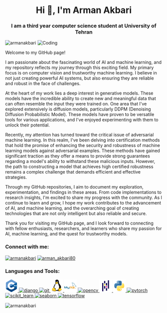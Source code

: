 <h1 align="center">Hi 👋, I'm Arman Akbari</h1>
<h3 align="center">I am a third year computer science student at University of Tehran</h3>
<img align="right" alt="Coding" width="400" src="https://camo.githubusercontent.com/5ddf73ad3a205111cf8c686f687fc216c2946a75005718c8da5b837ad9de78c9/68747470733a2f2f7468756d62732e6766796361742e636f6d2f4576696c4e657874446576696c666973682d736d616c6c2e676966">
<p align="left"> <img src="https://komarev.com/ghpvc/?username=armanakbari&label=Profile%20views&color=0e75b6&style=flat" alt="armanakbari" /> </p>

Welcome to my GitHub page!


I am passionate about the fascinating world of AI and machine learning, and my repository reflects my journey through this exciting field. My primary focus is on computer vision and trustworthy machine learning. I believe in not just creating powerful AI systems, but also ensuring they are reliable and robust in the face of challenges.

At the heart of my work lies a deep interest in generative models. These models have the incredible ability to create new and meaningful data that can often resemble the input they were trained on. One area that I've explored extensively is diffusion models, particularly DDPM (Denoising Diffusion Probabilistic Model). These models have proven to be versatile tools for various applications, and I've enjoyed experimenting with them to unlock their potential.

Recently, my attention has turned toward the critical issue of adversarial machine learning. In this realm, I've been delving into certification methods that hold the promise of enhancing the security and robustness of machine learning models against adversarial examples. These methods have gained significant traction as they offer a means to provide strong guarantees regarding a model's ability to withstand these malicious inputs. However, the path to constructing a model that achieves high certified robustness remains a complex challenge that demands efficient and effective strategies.

Through my GitHub repositories, I aim to document my exploration, experimentation, and findings in these areas. From code implementations to research insights, I'm excited to share my progress with the community. As I continue to learn and grow, I hope my work contributes to the advancement of AI, and machine learning, and the overarching goal of creating technologies that are not only intelligent but also reliable and secure.

Thank you for visiting my GitHub page, and I look forward to connecting with fellow enthusiasts, researchers, and learners who share my passion for AI, machine learning, and the quest for trustworthy models.
<h3 align="left">Connect with me:</h3>
<p align="left">
<a href="https://kaggle.com/armanakbari" target="blank"><img align="center" src="https://raw.githubusercontent.com/rahuldkjain/github-profile-readme-generator/master/src/images/icons/Social/kaggle.svg" alt="armanakbari" height="30" width="40" /></a>
<a href="https://instagram.com/arman_akbari80" target="blank"><img align="center" src="https://raw.githubusercontent.com/rahuldkjain/github-profile-readme-generator/master/src/images/icons/Social/instagram.svg" alt="arman_akbari80" height="30" width="40" /></a>
</p>

<h3 align="left">Languages and Tools:</h3>
<p align="left"> <a href="https://www.w3schools.com/cpp/" target="_blank" rel="noreferrer"> <img src="https://raw.githubusercontent.com/devicons/devicon/master/icons/cplusplus/cplusplus-original.svg" alt="cplusplus" width="40" height="40"/> </a> <a href="https://www.djangoproject.com/" target="_blank" rel="noreferrer"> <img src="https://cdn.worldvectorlogo.com/logos/django.svg" alt="django" width="40" height="40"/> </a> <a href="https://git-scm.com/" target="_blank" rel="noreferrer"> <img src="https://www.vectorlogo.zone/logos/git-scm/git-scm-icon.svg" alt="git" width="40" height="40"/> </a> <a href="https://www.linux.org/" target="_blank" rel="noreferrer"> <img src="https://raw.githubusercontent.com/devicons/devicon/master/icons/linux/linux-original.svg" alt="linux" width="40" height="40"/> </a> <a href="https://www.mysql.com/" target="_blank" rel="noreferrer"> <img src="https://raw.githubusercontent.com/devicons/devicon/master/icons/mysql/mysql-original-wordmark.svg" alt="mysql" width="40" height="40"/> </a> <a href="https://opencv.org/" target="_blank" rel="noreferrer"> <img src="https://www.vectorlogo.zone/logos/opencv/opencv-icon.svg" alt="opencv" width="40" height="40"/> </a> <a href="https://pandas.pydata.org/" target="_blank" rel="noreferrer"> <img src="https://raw.githubusercontent.com/devicons/devicon/2ae2a900d2f041da66e950e4d48052658d850630/icons/pandas/pandas-original.svg" alt="pandas" width="40" height="40"/> </a> <a href="https://www.python.org" target="_blank" rel="noreferrer"> <img src="https://raw.githubusercontent.com/devicons/devicon/master/icons/python/python-original.svg" alt="python" width="40" height="40"/> </a> <a href="https://pytorch.org/" target="_blank" rel="noreferrer"> <img src="https://www.vectorlogo.zone/logos/pytorch/pytorch-icon.svg" alt="pytorch" width="40" height="40"/> </a> <a href="https://scikit-learn.org/" target="_blank" rel="noreferrer"> <img src="https://upload.wikimedia.org/wikipedia/commons/0/05/Scikit_learn_logo_small.svg" alt="scikit_learn" width="40" height="40"/> </a> <a href="https://seaborn.pydata.org/" target="_blank" rel="noreferrer"> <img src="https://seaborn.pydata.org/_images/logo-mark-lightbg.svg" alt="seaborn" width="40" height="40"/> </a> <a href="https://www.tensorflow.org" target="_blank" rel="noreferrer"> <img src="https://www.vectorlogo.zone/logos/tensorflow/tensorflow-icon.svg" alt="tensorflow" width="40" height="40"/> </a> </p>

<p><img align="center" src="https://github-readme-stats.vercel.app/api/top-langs?username=armanakbari&show_icons=true&locale=en&layout=compact" alt="armanakbari" /></p>

